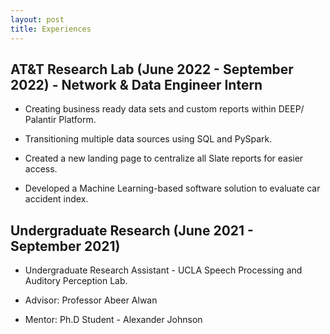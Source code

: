 ```yaml
---
layout: post
title: Experiences
---
```


## AT&T Research Lab (June 2022 - September 2022) - Network & Data Engineer Intern

- Creating business ready data sets and custom reports within DEEP/ Palantir Platform.

- Transitioning multiple data sources using SQL and PySpark.

- Created a new landing page to centralize all Slate reports for easier access.

- Developed a Machine Learning-based software solution to evaluate car accident index.

## Undergraduate Research (June 2021 - September 2021)

- Undergraduate Research Assistant - UCLA Speech Processing and Auditory Perception Lab.

- Advisor: Professor Abeer Alwan

- Mentor: Ph.D Student - Alexander Johnson
